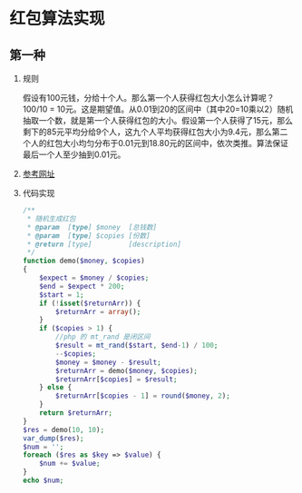 # 红包算法实现

## 第一种

1. 规则

   假设有100元钱，分给十个人。那么第一个人获得红包大小怎么计算呢？100/10 = 10元。这是期望值。从0.01到20的区间中（其中20=10乘以2）随机抽取一个数，就是第一个人获得红包的大小。假设第一个人获得了15元，那么剩下的85元平均分给9个人，这九个人平均获得红包大小为9.4元，那么第二个人的红包大小均匀分布于0.01元到18.80元的区间中，依次类推。算法保证最后一个人至少抽到0.01元。

2. [参考网址](https://www.zhihu.com/question/22625187)

3. 代码实现

   ```php
   /**
    * 随机生成红包
    * @param  [type] $money  [总钱数]
    * @param  [type] $copies [份数]
    * @return [type]         [description]
    */
   function demo($money, $copies)
   {
       $expect = $money / $copies;
       $end = $expect * 200;
       $start = 1;
       if (!isset($returnArr)) {
           $returnArr = array();
       }
       if ($copies > 1) {
           //php 的 mt_rand 是闭区间
           $result = mt_rand($start, $end-1) / 100;
           --$copies;
           $money = $money - $result;
           $returnArr = demo($money, $copies);
           $returnArr[$copies] = $result;
       } else {
           $returnArr[$copies - 1] = round($money, 2);
       }
       return $returnArr;
   }
   $res = demo(10, 10);
   var_dump($res);
   $num = '';
   foreach ($res as $key => $value) {
       $num += $value;
   }
   echo $num;
   ```

   